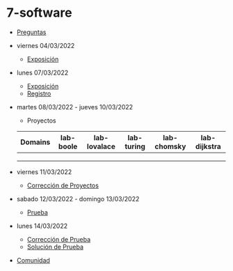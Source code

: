 # 7-software

- [Preguntas](https://escuela.it/master-programacion-diseno-software)
- viernes 04/03/2022
  - [Exposición](https://escuela.it/master-programacion-diseno-software)
- lunes 07/03/2022
  - [Exposición](https://escuela.it/master-programacion-diseno-software)
  - [Registro](https://forms.gle/pA2QvsW32P4KtTD77)
- martes 08/03/2022 - jueves 10/03/2022
  - Proyectos
  
  |Domains|lab-boole|lab-lovalace|lab-turing|lab-chomsky|lab-dijkstra|
  |-------|---------|------------|----------|-----------|--------------|
  |       |         |            |          |           |              |
  |       |         |            |          |           |              |
  |       |         |            |          |           |              |
- viernes 11/03/2022
  - [Corrección de Proyectos](https://escuela.it/master-programacion-diseno-software)
- sabado 12/03/2022 - domingo 13/03/2022
  - [Prueba](https://forms.gle/hB9UJoN2PYiexctH8)
- lunes 14/03/2022
  - [Corrección de Prueba](https://escuela.it/master-programacion-diseno-software)
  - [Solución de Prueba](https://docs.google.com/spreadsheets/d/1Uwtqa5VdD5wK2X7eLgkS6_th16aPnsW8pa5Ft2TyLPo/edit#gid=0)
- [Comunidad](https://app.slack.com/client/T02S3KYD464/C02TF2WJYS0)
